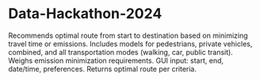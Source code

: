 # Data-Hackathon-2024
Recommends optimal route from start to destination based on minimizing travel time or emissions. Includes models for pedestrians, private vehicles, combined, and all transportation modes (walking, car, public transit). Weighs emission minimization requirements. GUI input: start, end, date/time, preferences. Returns optimal route per criteria.

